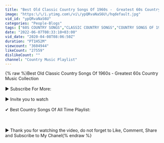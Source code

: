 ```yaml
---
title: "Best Old Classic Country Songs Of 1960s -  Greatest 60s Country Music Collection"
image: "https:\/\/i.ytimg.com\/vi\/ypQRvaNaS6U\/hqdefault.jpg"
vid_id: "ypQRvaNaS6U"
categories: "People-Blogs"
tags: ["60S COUNTRY SONGS","CLASSIC COUNTRY SONGS","COUNTRY SONGS OF 1960S"]
date: "2022-06-07T08:33:10+03:00"
vid_date: "2020-04-08T08:06:50Z"
duration: "PT1H52M"
viewcount: "3604944"
likeCount: "27559"
dislikeCount: ""
channel: "Country Music Playlist"
---
```

{% raw %}Best Old Classic Country Songs Of 1960s -  Greatest 60s Country Music Collection<br /><br />► Subscribe For More: <br /><br />► Invite you to watch<br /><br />✔ Best Country Songs Of All Time Playlist: <br /><br /><br /><br />► Thank you for watching the video, do not forget to Like, Comment, Share and Subscribe to My Chanel{% endraw %}
